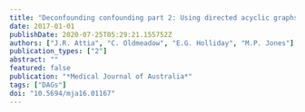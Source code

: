 ```yaml
---
title: "Deconfounding confounding part 2: Using directed acyclic graphs (DAGs)"
date: 2017-01-01
publishDate: 2020-07-25T05:29:21.155752Z
authors: ["J.R. Attia", "C. Oldmeadow", "E.G. Holliday", "M.P. Jones"]
publication_types: ["2"]
abstract: ""
featured: false
publication: "*Medical Journal of Australia*"
tags: ["DAGs"]
doi: "10.5694/mja16.01167"
---
```


